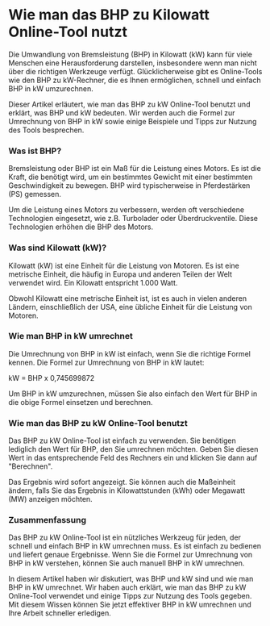 Wie man das BHP zu Kilowatt Online-Tool nutzt
=============================================

Die Umwandlung von Bremsleistung (BHP) in Kilowatt (kW) kann für viele Menschen eine Herausforderung darstellen, insbesondere wenn man nicht über die richtigen Werkzeuge verfügt. Glücklicherweise gibt es Online-Tools wie den BHP zu kW-Rechner, die es Ihnen ermöglichen, schnell und einfach BHP in kW umzurechnen.

Dieser Artikel erläutert, wie man das BHP zu kW Online-Tool benutzt und erklärt, was BHP und kW bedeuten. Wir werden auch die Formel zur Umrechnung von BHP in kW sowie einige Beispiele und Tipps zur Nutzung des Tools besprechen.

### Was ist BHP?

Bremsleistung oder BHP ist ein Maß für die Leistung eines Motors. Es ist die Kraft, die benötigt wird, um ein bestimmtes Gewicht mit einer bestimmten Geschwindigkeit zu bewegen. BHP wird typischerweise in Pferdestärken (PS) gemessen.

Um die Leistung eines Motors zu verbessern, werden oft verschiedene Technologien eingesetzt, wie z.B. Turbolader oder Überdruckventile. Diese Technologien erhöhen die BHP des Motors.

### Was sind Kilowatt (kW)?

Kilowatt (kW) ist eine Einheit für die Leistung von Motoren. Es ist eine metrische Einheit, die häufig in Europa und anderen Teilen der Welt verwendet wird. Ein Kilowatt entspricht 1.000 Watt.

Obwohl Kilowatt eine metrische Einheit ist, ist es auch in vielen anderen Ländern, einschließlich der USA, eine übliche Einheit für die Leistung von Motoren.

### Wie man BHP in kW umrechnet

Die Umrechnung von BHP in kW ist einfach, wenn Sie die richtige Formel kennen. Die Formel zur Umrechnung von BHP in kW lautet:

kW = BHP x 0,745699872

Um BHP in kW umzurechnen, müssen Sie also einfach den Wert für BHP in die obige Formel einsetzen und berechnen.

### Wie man das BHP zu kW Online-Tool benutzt

Das BHP zu kW Online-Tool ist einfach zu verwenden. Sie benötigen lediglich den Wert für BHP, den Sie umrechnen möchten. Geben Sie diesen Wert in das entsprechende Feld des Rechners ein und klicken Sie dann auf "Berechnen".

Das Ergebnis wird sofort angezeigt. Sie können auch die Maßeinheit ändern, falls Sie das Ergebnis in Kilowattstunden (kWh) oder Megawatt (MW) anzeigen möchten.

### Zusammenfassung

Das BHP zu kW Online-Tool ist ein nützliches Werkzeug für jeden, der schnell und einfach BHP in kW umrechnen muss. Es ist einfach zu bedienen und liefert genaue Ergebnisse. Wenn Sie die Formel zur Umrechnung von BHP in kW verstehen, können Sie auch manuell BHP in kW umrechnen.

In diesem Artikel haben wir diskutiert, was BHP und kW sind und wie man BHP in kW umrechnet. Wir haben auch erklärt, wie man das BHP zu kW Online-Tool verwendet und einige Tipps zur Nutzung des Tools gegeben. Mit diesem Wissen können Sie jetzt effektiver BHP in kW umrechnen und Ihre Arbeit schneller erledigen.